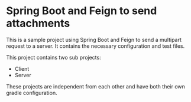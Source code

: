 # Spring Boot and Feign to send attachments
This is a sample project using Spring Boot and Feign to send a multipart request to a server. It contains the necessary 
configuration and test files.

This project contains two sub projects:

- Client
- Server

These projects are independent from each other and have both their own gradle configuration.
